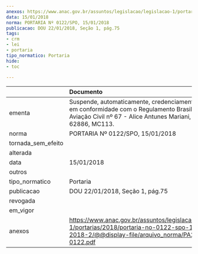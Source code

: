 ```yaml
---
anexos: https://www.anac.gov.br/assuntos/legislacao/legislacao-1/portarias/2018/portaria-no-0122-spo-15-01-2018-2/@@display-file/arquivo_norma/PA2018-0122.pdf
data: 15/01/2018
norma: PORTARIA Nº 0122/SPO, 15/01/2018
publicacao: DOU 22/01/2018, Seção 1, pág.75
tags:
- crm
- lei
- portaria
tipo_normatico: Portaria
hide: 
- toc 
 
---
```


|                    | Documento                                                                                                                                                             |
|:-------------------|:----------------------------------------------------------------------------------------------------------------------------------------------------------------------|
| ementa             | Suspende, automaticamente, credenciamento de médico em conformidade com o Regulamento Brasileiro de Aviação Civil nº 67 - Alice Antunes Mariani, CRM-SP 62886, MC113. |
| norma              | PORTARIA Nº 0122/SPO, 15/01/2018                                                                                                                                      |
| tornada_sem_efeito |                                                                                                                                                                       |
| alterada           |                                                                                                                                                                       |
| data               | 15/01/2018                                                                                                                                                            |
| outros             |                                                                                                                                                                       |
| tipo_normatico     | Portaria                                                                                                                                                              |
| publicacao         | DOU 22/01/2018, Seção 1, pág.75                                                                                                                                       |
| revogada           |                                                                                                                                                                       |
| em_vigor           |                                                                                                                                                                       |
| anexos             | https://www.anac.gov.br/assuntos/legislacao/legislacao-1/portarias/2018/portaria-no-0122-spo-15-01-2018-2/@@display-file/arquivo_norma/PA2018-0122.pdf                |